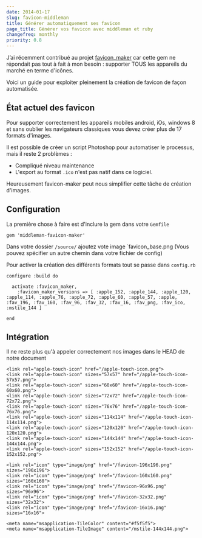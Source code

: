 ```yaml
---
date: 2014-01-17
slug: favicon-middleman
title: Générer automatiquement ses favicon
page_title: Générer vos favicon avec middleman et ruby
changefreq: monthly
priority: 0.8
---
```


J’ai récemment contribué au projet [favicon_maker](https://github.com/follmann/favicon_maker) car cette gem ne répondait pas tout à fait à mon besoin : supporter TOUS les appareils du marché en terme d'icônes.

Voici un guide pour exploiter pleinement la création de favicon de façon automatisée.

## État actuel des favicon

Pour supporter correctement les appareils mobiles android, iOs, windows 8 et sans oublier les navigateurs classiques vous devez créer plus de 17 formats d'images.

Il est possible de créer un script Photoshop pour automatiser le processus, mais il reste 2 problèmes :

- Compliqué niveau maintenance
- L'export au format <code>.ico</code> n'est pas natif dans ce logiciel.

Heureusement favicon-maker peut nous simplifier cette tâche de création d'images.

## Configuration

La première chose à faire est d'inclure la gem dans votre <code>Gemfile</code>

    gem 'middleman-favicon-maker'

Dans votre dossier `/source/` ajoutez vote image `favicon_base.png (Vous pouvez spécifier un autre chemin dans votre fichier de config)

Pour activer la création des différents formats tout se passe dans <code>config.rb</code>

    configure :build do

      activate :favicon_maker,
        :favicon_maker_versions => [ :apple_152, :apple_144, :apple_120, :apple_114, :apple_76, :apple_72, :apple_60, :apple_57, :apple, :fav_196, :fav_160, :fav_96, :fav_32, :fav_16, :fav_png, :fav_ico, :mstile_144 ]

    end

## Intégration

Il ne reste plus qu'à appeler correctement nos images dans le HEAD de notre document

    <link rel="apple-touch-icon" href="/apple-touch-icon.png">
    <link rel="apple-touch-icon" sizes="57x57" href="/apple-touch-icon-57x57.png">
    <link rel="apple-touch-icon" sizes="60x60" href="/apple-touch-icon-60x60.png">
    <link rel="apple-touch-icon" sizes="72x72" href="/apple-touch-icon-72x72.png">
    <link rel="apple-touch-icon" sizes="76x76" href="/apple-touch-icon-76x76.png">
    <link rel="apple-touch-icon" sizes="114x114" href="/apple-touch-icon-114x114.png">
    <link rel="apple-touch-icon" sizes="120x120" href="/apple-touch-icon-120x120.png">
    <link rel="apple-touch-icon" sizes="144x144" href="/apple-touch-icon-144x144.png">
    <link rel="apple-touch-icon" sizes="152x152" href="/apple-touch-icon-152x152.png">

    <link rel="icon" type="image/png" href="/favicon-196x196.png" sizes="196x196">
    <link rel="icon" type="image/png" href="/favicon-160x160.png" sizes="160x160">
    <link rel="icon" type="image/png" href="/favicon-96x96.png" sizes="96x96">
    <link rel="icon" type="image/png" href="/favicon-32x32.png" sizes="32x32">
    <link rel="icon" type="image/png" href="/favicon-16x16.png" sizes="16x16">

    <meta name="msapplication-TileColor" content="#f5f5f5">
    <meta name="msapplication-TileImage" content="/mstile-144x144.png">

